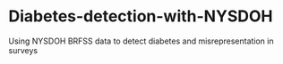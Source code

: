 # Diabetes-detection-with-NYSDOH
Using NYSDOH BRFSS data to detect diabetes and misrepresentation in surveys
